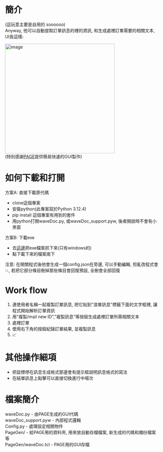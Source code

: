 # 簡介
(這玩意主要是自用的 soooooo)  
Anyway, 他可以自動提取訂單訊息的裡的資訊, 和生成處裡訂單需要的相關文本, UI長這樣:  

<img width="360" alt="image" src="https://github.com/user-attachments/assets/7b378656-86eb-41d2-b58e-4d3126c5c5a6" /><br>
(特別感謝[PAGE](https://page.sourceforge.net/)提供簡易快速的GUI製作)

# 如何下載和打開
方案A: 直接下載原代碼
  - clone這個專案
  - 安裝python(此專案寫於Python 3.12.4)
  - pip install 這個專案有用到的套件
  - 用python打開waveDoc.py, 或waveDoc_support.pyw, 後者開啟時不會有小黑窗

方案B: 下載exe
  - 去[這邊](https://github.com/Remintonnn/waveDoc/releases)把exe檔案抓下來(只有windows的)
  - 點下載下來的檔案兩下

注意: 在開關程式後他會生成一個config.json在旁邊, 可以手動編輯, 但亂改程式會💥,
      若把它部分條目刪掉那些條目會回復預設, 全刪會全部回復

# Work flow
1. 連使用者名稱一起複製訂單訊息, 把它貼到"浪單訊息"標籤下面的文字框裡, 讓程式開始解析訂單資訊
2. 用"複製/mail new ID","複製訊息"等按鈕生成處裡訂單所需相關文本
3. 處裡訂單
4. 使用右下角的按鈕紀錄訂單結果, 並複製訊息
5. 📈

# 其他操作細項
- 把鼠標停在訊息生成格式那邊會有提示框說明訊息格式的寫法
- 在結單訊息上點擊可以直接切換進行中場次
# 檔案簡介
waveDoc.py - 由PAGE生成的GUI代碼  
waveDoc_support.pyw - 內部程式邏輯  
Config.py - 處理設定相關物件  
PageGen/ - 給PAGE用的資料夾, 用來放自動存檔檔案, 新生成的代碼和備份檔案等  
PageGen/waveDoc.tcl - PAGE用的GUI存檔  
